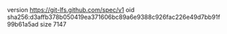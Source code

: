 version https://git-lfs.github.com/spec/v1
oid sha256:d3affb378b050419ea371606bc89a6e9388c926fac226e49d7bb91f99b61a5ad
size 7147
